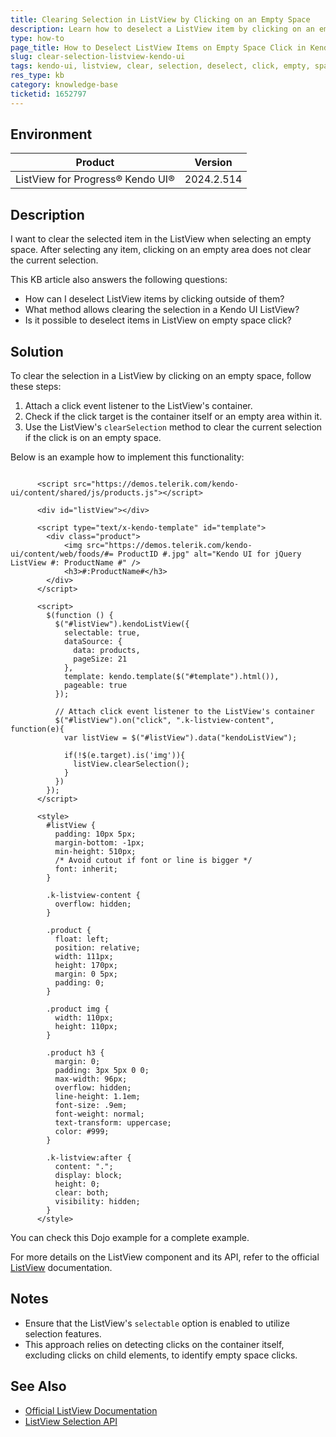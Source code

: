 ```yaml
---
title: Clearing Selection in ListView by Clicking on an Empty Space
description: Learn how to deselect a ListView item by clicking on an empty area within the ListView container.
type: how-to
page_title: How to Deselect ListView Items on Empty Space Click in Kendo UI
slug: clear-selection-listview-kendo-ui
tags: kendo-ui, listview, clear, selection, deselect, click, empty, space
res_type: kb
category: knowledge-base
ticketid: 1652797
---
```


## Environment

| Product | Version |
|---|---|
| ListView for Progress® Kendo UI® | 2024.2.514 |

## Description

I want to clear the selected item in the ListView when selecting an empty space. After selecting any item, clicking on an empty area does not clear the current selection.

This KB article also answers the following questions:
- How can I deselect ListView items by clicking outside of them?
- What method allows clearing the selection in a Kendo UI ListView?
- Is it possible to deselect items in ListView on empty space click?

## Solution

To clear the selection in a ListView by clicking on an empty space, follow these steps:

1. Attach a click event listener to the ListView's container.
2. Check if the click target is the container itself or an empty area within it.
3. Use the ListView's `clearSelection` method to clear the current selection if the click is on an empty space.

Below is an example how to implement this functionality:

```dojo

      <script src="https://demos.telerik.com/kendo-ui/content/shared/js/products.js"></script>

      <div id="listView"></div>

      <script type="text/x-kendo-template" id="template">
        <div class="product">
            <img src="https://demos.telerik.com/kendo-ui/content/web/foods/#= ProductID #.jpg" alt="Kendo UI for jQuery ListView #: ProductName #" />
            <h3>#:ProductName#</h3>
        </div>
      </script>

      <script>
        $(function () {
          $("#listView").kendoListView({
            selectable: true,
            dataSource: {
              data: products,
              pageSize: 21
            },
            template: kendo.template($("#template").html()),
            pageable: true
          });

          // Attach click event listener to the ListView's container
          $("#listView").on("click", ".k-listview-content", function(e){          
            var listView = $("#listView").data("kendoListView");

            if(!$(e.target).is('img')){ 
              listView.clearSelection();              
            }
          })
        });
      </script>

      <style>
        #listView {
          padding: 10px 5px;
          margin-bottom: -1px;
          min-height: 510px;
          /* Avoid cutout if font or line is bigger */
          font: inherit;
        }

        .k-listview-content {
          overflow: hidden;
        }

        .product {
          float: left;
          position: relative;
          width: 111px;
          height: 170px;
          margin: 0 5px;
          padding: 0;
        }

        .product img {
          width: 110px;
          height: 110px;
        }

        .product h3 {
          margin: 0;
          padding: 3px 5px 0 0;
          max-width: 96px;
          overflow: hidden;
          line-height: 1.1em;
          font-size: .9em;
          font-weight: normal;
          text-transform: uppercase;
          color: #999;
        }

        .k-listview:after {
          content: ".";
          display: block;
          height: 0;
          clear: both;
          visibility: hidden;
        }
      </style>
```

You can check this Dojo example for a complete example.

For more details on the ListView component and its API, refer to the official [ListView](https://docs.telerik.com/kendo-ui/api/javascript/ui/listview) documentation.

## Notes

- Ensure that the ListView's `selectable` option is enabled to utilize selection features.
- This approach relies on detecting clicks on the container itself, excluding clicks on child elements, to identify empty space clicks.

## See Also

- [Official ListView Documentation](https://docs.telerik.com/kendo-ui/api/javascript/ui/listview)
- [ListView Selection API](https://docs.telerik.com/kendo-ui/api/javascript/ui/listview/methods/clearselection)
